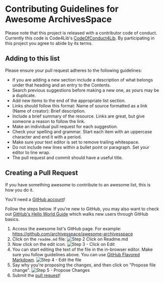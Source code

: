 # Contributing Guidelines for Awesome ArchivesSpace

Please note that this project is released with a contributor code of conduct. Currently this code is Code4Lib's [CodeOfConduct4Lib](https://github.com/code4lib/code-of-conduct/blob/master/code_of_conduct.md). By participating in this project you agree to abide by its terms.

## Adding to this list

Please ensure your pull request adheres to the following guidelines:

- If you are adding a new section include a description of what belongs under that heading and an entry to the Contents.
- Search previous suggestions before making a new one, as yours may be a duplicate.
- Add new items to the end of the appropriate list section.
- Links should follow this format: Name of source formatted as a link (Name of creator): Brief description.
- Include a brief summary of the resource. Links are great, but give someone a reason to follow the link.
- Make an individual pull request for each suggestion.
- Check your spelling and grammar. Start each item with an uppercase character and end it with a period.
- Make sure your text editor is set to remove trailing whitespace.
- Do not include new lines within a bullet point or paragraph. Set your editor to line wrap.
- The pull request and commit should have a useful title.

## Creating a Pull Request

If you have something awesome to contribute to an awesome list, this is how you do it.

You'll need a [GitHub account](https://github.com/join)!

Follow the steps below. If you're new to GitHub, you may also want to check out [GitHub's Hello World Guide](https://guides.github.com/activities/hello-world/) which walks new users through GitHub basics.

1. Access the awesome list's GitHub page. For example: https://github.com/archivesspace/awesome-archivesspace
2. Click on the `readme.md` file: ![Step 2 Click on Readme.md](https://cloud.githubusercontent.com/assets/170270/9402920/53a7e3ea-480c-11e5-9d81-aecf64be55eb.png)
3. Now click on the edit icon. ![Step 3 - Click on Edit](https://cloud.githubusercontent.com/assets/170270/9402927/6506af22-480c-11e5-8c18-7ea823530099.png)
4. You can start editing the text of the file in the in-browser editor. Make sure you follow guidelines above. You can use [GitHub Flavored Markdown](https://help.github.com/articles/github-flavored-markdown/). ![Step 4 - Edit the file](https://cloud.githubusercontent.com/assets/170270/9402932/7301c3a0-480c-11e5-81f5-7e343b71674f.png)
5. Say why you're proposing the changes, and then click on "Propose file change". ![Step 5 - Propose Changes](https://cloud.githubusercontent.com/assets/170270/9402937/7dd0652a-480c-11e5-9138-bd14244593d5.png)
6. Submit the [pull request](https://help.github.com/articles/using-pull-requests/)!


